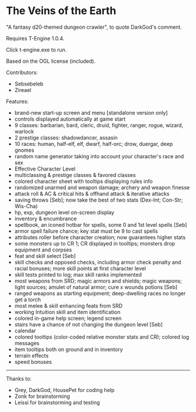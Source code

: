 The Veins of the Earth
=========

"A fantasy d20-themed dungeon crawler", to quote DarkGod's comment.

Requires T-Engine 1.0.4.

Click t-engine.exe to run.

Based on the OGL license (included).

Contributors:
- Sebsebeleb
- Zireael

Features:
- brand-new start-up screen and menu [standalone version only]
- controls displayed automatically at game start
- 9 classes: barbarian, bard, cleric, druid, fighter, ranger, rogue, wizard, warlock
- 2 prestige classes: shadowdancer, assasin
- 10 races: human, half-elf, elf, dwarf, half-orc; drow, duergar, deep gnomes
- random name generator taking into account your character's race and sex
- Effective Character Level
- multiclassing & prestige classes & favored classes
- colored character sheet with tooltips displaying rules info
- randomized unarmed and weapon damage; archery and weapon finesse
- attack roll & AC & critical hits & offhand attack & iterative attacks
- saving throws [Seb]; now take the best of two stats (Dex-Int; Con-Str; Wis-Cha)
- hp, exp, dungeon level on-screen display
- inventory & encumbrance
- spellbook, an iconed hotbar for spells, some 0 and 1st level spells [Seb]
- armor spell failure chance; key stat must be 9 to cast spells
- attributes roller before character creation; now guarantees higher stats
- some monsters up to CR 1; CR displayed in tooltips; monsters drop equipment and corpses
- feat and skill select [Seb]
- skill checks and opposed checks, including armor check penalty and racial bonuses; more skill points at first character level
- skill tests printed to log; max skill ranks implemented
- most weapons from SRD; magic armors and shields; magic weapons; light sources; amulet of natural armor; cure x wounds potions [Seb]
- ranged weapons as starting equipment; deep-dwelling races no longer get a torch
- most melee & skill enhancing feats from SRD
- working Intuition skill and item identification
- colored in-game help screen; legend screen
- stairs have a chance of not changing the dungeon level [Seb]
- calendar
- colored tooltips (color-coded relative monster stats and CR); colored log messages
- item tooltips both on ground and in inventory
- terrain effects
- speed bonuses


***
Thanks to:
- Grey, DarkGod, HousePet for coding help
- Zonk for brainstorming
- Leissi for brainstorming and testing

